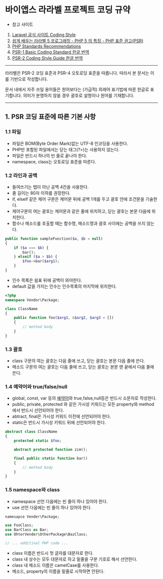 
바이앱스 라라벨 프로젝트 코딩 규약
==================================

* 참고 사이트
1. [Laravel 공식 사이트 Coding Style](https://laravel.com/docs/5.8/contributions#coding-style)  
2. [쉽게 배우는 라라벨 5 프로그래밍 - PHP 5 의 특징 - PHP 표준 권고(PSR)](https://www.lesstif.com/pages/viewpage.action?pageId=24445325)
3. [PHP Standards Recommendations](https://www.php-fig.org/psr/)
4. [PSR-1 Basic Coding Standard 한글 번역](https://ujuc.github.io/2018/11/17/psr-1:_basic_coding_standard/)
5. [PSR-2 Coding Style Guide 한글 번역](https://ujuc.github.io/2019/02/05/psr-2:_coding_style_guide/)

---

라라벨은 PSR-2 코딩 표준과 PSR-4 오토로딩 표준을 따릅니다. 따라서 본 문서는 이를 기반으로 작성합니다.

문서 내에서 자주 쓰일 용어들은 원어보다는 (가급적) 외래어 표기법에 따른 한글로 표기합니다. 
의미가 분명하지 않을 경우 괄호로 설명이나 원어를 기재합니다.

---

## 1. PSR 코딩 표준에 따른 기본 사항

### 1.1 파일 

- 파일은 BOM(Byte Order Mark)없는 UTF-8 인코딩을 사용한다.  
- PHP만 포함된 파일에서는 닫는 태그(?>)는 사용하지 않는다.  
- 파일은 반드시 하나의 빈 줄로 끝나야 한다.
- namespace, class는 오토로딩 표준을 따른다.  

### 1.2 라인과 공백

- 들여쓰기는 탭이 아닌 공백 4칸을 사용한다.
- 줄 길이는 80자 이하를 권장한다.
- if, elseif 같은 제어 구문은 제어문 뒤에 공백 1개를 두고 괄호 안에 조건문을 기술한다.
- 제어구문의 여는 괄호는 제어문과 같은 줄에 위치하고, 닫는 괄호는 본문 다음에 위치한다.
- 함수나 메소드를 호출할 때는 함수명, 메소드명과 괄호 사이에는 공백을 쓰지 않는다. 

```php
public function sampleFunction($a, $b = null)
{
    if ($a === $b) {
        bar();
    } elseif ($a > $b) {
        $foo->bar($arg1);
    }
}
```

- 인수 목록은 쉼표 뒤에 공백이 와야한다.
- default 값을 가지는 인수는 인수목록의 마지막에 위치한다.

```php
<?php
namespace Vendor\Package;

class ClassName
{
    public function foo($arg1, &$arg2, $arg3 = [])
    {
        // method body
    }
}
```

### 1.3 괄호

- class 구문의 여는 괄호는 다음 줄에 쓰고, 닫는 괄호는 본문 다음 줄에 쓴다.  
- 메소드 구문의 여는 괄호는 다음 줄에 쓰고, 닫는 괄호는 본문 맨 끝에서 다음 줄에 쓴다.  


### 1.4 예약어와 true/false/null

- global, const, var 등의 [예약어](http://php.net/manual/en/reserved.keywords.php)와 true,false,null등은 반드시 소문자로 작성한다.
- public, private, protected 와 같은 가시성 키워드는 모든 property와 method에서 반드시 선언되어야 한다.
- abtract, final은 가시성 키워드 이전에 선언되어야 한다. 
- static은 반드시 가시성 키워드 뒤에 선언되어야 한다.

```php
abstract class ClassName
{
    protected static $foo;

    abstract protected function zim();

    final public static function bar()
    {
        // method body
    }
}
```

### 1.5 namespace와 class

- namespace 선언 다음에는 빈 줄이 하나 있어야 한다.
- use 선언 다음에는 빈 줄이 하나 있어야 한다. 

```php
namesapce Vender\Package;

use FooClass;
use BarClass as Bar;
use OhterVender\OtherPackage\BazClass;

// ... additinal PHP code ...
```

- class 이름은 반드시 첫 글자를 대문자로 한다.  
- class 내 상수는 모두 대문자로 하고 밑줄을 구분 기호로 해서 선언한다.  
- class 내 메소드 이름은 camelCase를 사용한다. 
- 메소드, property의 이름을 밑줄로 시작하면 안된다.




